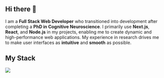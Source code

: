 ## Hi there 👋


I am a **Full Stack Web Developer** who transitioned into development after completing a **PhD in Cognitive Neuroscience**. I primarily use **Next.js**, **React**, and **Node.js** in my projects, enabling me to create dynamic and high-performance web applications. My experience in research drives me to make user interfaces as **intuitive** and **smooth** as possible. 

## My Stack

![](https://skillicons.dev/icons?i=js,react,nodejs,nextjs,prisma,tanstack,shadcnui,tailwindcss)
